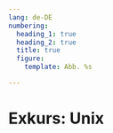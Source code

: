 ```yaml
---
lang: de-DE
numbering:
  heading_1: true
  heading_2: true
  title: true
  figure:
    template: Abb. %s

---
```


# Exkurs: Unix